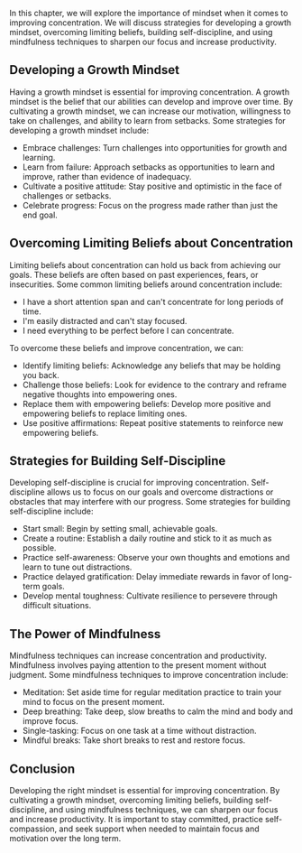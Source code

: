 
In this chapter, we will explore the importance of mindset when it comes to improving concentration. We will discuss strategies for developing a growth mindset, overcoming limiting beliefs, building self-discipline, and using mindfulness techniques to sharpen our focus and increase productivity.

Developing a Growth Mindset
---------------------------

Having a growth mindset is essential for improving concentration. A growth mindset is the belief that our abilities can develop and improve over time. By cultivating a growth mindset, we can increase our motivation, willingness to take on challenges, and ability to learn from setbacks. Some strategies for developing a growth mindset include:

* Embrace challenges: Turn challenges into opportunities for growth and learning.
* Learn from failure: Approach setbacks as opportunities to learn and improve, rather than evidence of inadequacy.
* Cultivate a positive attitude: Stay positive and optimistic in the face of challenges or setbacks.
* Celebrate progress: Focus on the progress made rather than just the end goal.

Overcoming Limiting Beliefs about Concentration
-----------------------------------------------

Limiting beliefs about concentration can hold us back from achieving our goals. These beliefs are often based on past experiences, fears, or insecurities. Some common limiting beliefs around concentration include:

* I have a short attention span and can't concentrate for long periods of time.
* I'm easily distracted and can't stay focused.
* I need everything to be perfect before I can concentrate.

To overcome these beliefs and improve concentration, we can:

* Identify limiting beliefs: Acknowledge any beliefs that may be holding you back.
* Challenge those beliefs: Look for evidence to the contrary and reframe negative thoughts into empowering ones.
* Replace them with empowering beliefs: Develop more positive and empowering beliefs to replace limiting ones.
* Use positive affirmations: Repeat positive statements to reinforce new empowering beliefs.

Strategies for Building Self-Discipline
---------------------------------------

Developing self-discipline is crucial for improving concentration. Self-discipline allows us to focus on our goals and overcome distractions or obstacles that may interfere with our progress. Some strategies for building self-discipline include:

* Start small: Begin by setting small, achievable goals.
* Create a routine: Establish a daily routine and stick to it as much as possible.
* Practice self-awareness: Observe your own thoughts and emotions and learn to tune out distractions.
* Practice delayed gratification: Delay immediate rewards in favor of long-term goals.
* Develop mental toughness: Cultivate resilience to persevere through difficult situations.

The Power of Mindfulness
------------------------

Mindfulness techniques can increase concentration and productivity. Mindfulness involves paying attention to the present moment without judgment. Some mindfulness techniques to improve concentration include:

* Meditation: Set aside time for regular meditation practice to train your mind to focus on the present moment.
* Deep breathing: Take deep, slow breaths to calm the mind and body and improve focus.
* Single-tasking: Focus on one task at a time without distraction.
* Mindful breaks: Take short breaks to rest and restore focus.

Conclusion
----------

Developing the right mindset is essential for improving concentration. By cultivating a growth mindset, overcoming limiting beliefs, building self-discipline, and using mindfulness techniques, we can sharpen our focus and increase productivity. It is important to stay committed, practice self-compassion, and seek support when needed to maintain focus and motivation over the long term.
